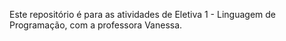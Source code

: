 Este repositório é para as atividades de Eletiva 1 - Linguagem de Programação, com a professora Vanessa.